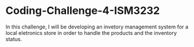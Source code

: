 # Coding-Challenge-4-ISM3232
In this challenge, I will be developing an invetory management system for a local eletronics store in order to handle the products and the inventory status.